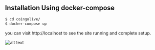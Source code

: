 ## Installation Using docker-compose

```bash
$ cd coingolive/
$ docker-compose up
```

you can visit http://localhost to see the site running and complete setup.

![alt text](https://raw.githubusercontent.com/CoinGoLive/coingolive/master/screenshot.png)
